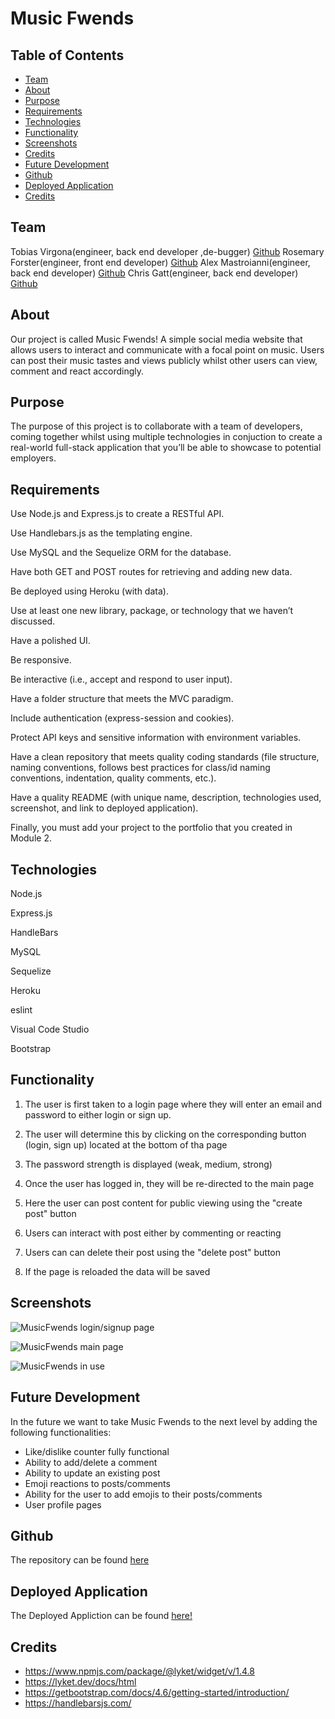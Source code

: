 # Music Fwends

## Table of Contents

- [Team](#team)
- [About](#about)
- [Purpose](#purpose)
- [Requirements](#requirements)
- [Technologies](#technologies)
- [Functionality](#functionality)
- [Screenshots](#screenshots)
- [Credits](#credits)
- [Future Development](#future-development)
- [Github](#github)
- [Deployed Application](#deployed-application)
- [Credits](#credits)

## Team

Tobias Virgona(engineer, back end developer ,de-bugger) [Github](https://github.com/virgona)
Rosemary Forster(engineer, front end developer) [Github](https://github.com/rosemaryjf)
Alex Mastroianni(engineer, back end developer) [Github](https://github.com/AlexMastroianni/)
Chris Gatt(engineer, back end developer) [Github](https://github.com/ChristopherGatt/)

## About

Our project is called Music Fwends! A simple social media website that allows users to interact and communicate with a focal point on music. Users can post their music tastes and views publicly whilst other users can view, comment and react accordingly.

## Purpose

The purpose of this project is to collaborate with a team of developers, coming together whilst using multiple technologies in conjuction to create a real-world full-stack application that you’ll be able to showcase to potential employers.

## Requirements

Use Node.js and Express.js to create a RESTful API.

Use Handlebars.js as the templating engine.

Use MySQL and the Sequelize ORM for the database.

Have both GET and POST routes for retrieving and adding new data.

Be deployed using Heroku (with data).

Use at least one new library, package, or technology that we haven’t discussed.

Have a polished UI.

Be responsive.

Be interactive (i.e., accept and respond to user input).

Have a folder structure that meets the MVC paradigm.

Include authentication (express-session and cookies).

Protect API keys and sensitive information with environment variables.

Have a clean repository that meets quality coding standards (file structure, naming conventions, follows best practices for class/id naming conventions, indentation, quality comments, etc.).

Have a quality README (with unique name, description, technologies used, screenshot, and link to deployed application).

Finally, you must add your project to the portfolio that you created in Module 2.

## Technologies

Node.js

Express.js

HandleBars

MySQL

Sequelize

Heroku

eslint

Visual Code Studio

Bootstrap

## Functionality

1. The user is first taken to a login page where they will enter an email and password to either login or sign up.

2. The user will determine this by clicking on the corresponding button (login, sign up) located at the bottom of tha page

3. The password strength is displayed (weak, medium, strong)

4. Once the user has logged in, they will be re-directed to the main page

5. Here the user can post content for public viewing using the "create post" button

6. Users can interact with post either by commenting or reacting

7. Users can can delete their post using the "delete post" button

8. If the page is reloaded the data will be saved

## Screenshots

![MusicFwends login/signup page]()

![MusicFwends main page]()

![MusicFwends in use]()

## Future Development

In the future we want to take Music Fwends to the next level by adding the following functionalities:

- Like/dislike counter fully functional
- Ability to add/delete a comment
- Ability to update an existing post
- Emoji reactions to posts/comments
- Ability for the user to add emojis to their posts/comments
- User profile pages

## Github

The repository can be found [here](https://github.com/AlexMastroianni/MusicFwends)

## Deployed Application

The Deployed Appliction can be found [here!](https://music-fweinds.herokuapp.com)

## Credits

- https://www.npmjs.com/package/@lyket/widget/v/1.4.8
- https://lyket.dev/docs/html
- https://getbootstrap.com/docs/4.6/getting-started/introduction/
- https://handlebarsjs.com/
